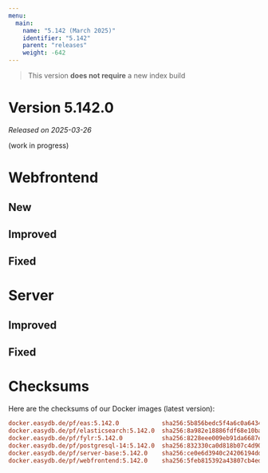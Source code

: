```yaml
---
menu:
  main:
    name: "5.142 (March 2025)"
    identifier: "5.142"
    parent: "releases"
    weight: -642
---
```


> This version **does not require** a new index build

# Version 5.142.0

*Released on 2025-03-26*

(work in progress)

# Webfrontend

## New
## Improved
## Fixed

# Server

## Improved
## Fixed

# Checksums

Here are the checksums of our Docker images (latest version):

```ini
docker.easydb.de/pf/eas:5.142.0            sha256:5b856bedc5f4a6c0a64345aa18ebd809fc6e06ad993b1b30fb6fbd892983cca9
docker.easydb.de/pf/elasticsearch:5.142.0  sha256:8a982e18886fdf68e10ba871563950e6849f28ed28012ace989bced0f63af7ed
docker.easydb.de/pf/fylr:5.142.0           sha256:8228eee009eb91da6687e153ff887280f27ac35f17ae62f28c3e92ad59b0caae
docker.easydb.de/pf/postgresql-14:5.142.0  sha256:832330ca0d818b07c4d904b84b53c3067c90f62a8fee8d7ff63e7c0e66da76fa
docker.easydb.de/pf/server-base:5.142.0    sha256:ce0e6d3940c24206194dd3982925f74c163c1751780d4df8055bff8ad90ece37
docker.easydb.de/pf/webfrontend:5.142.0    sha256:5feb815392a43807cb4ed1876388f5c83662d98a6fc3380ed98530370aeeefe2
```
